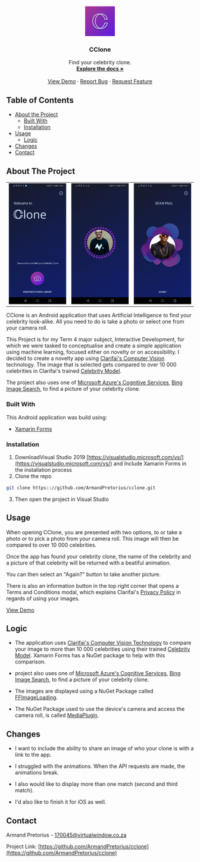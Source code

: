 <!--Nudge README.MD-->

<!-- PROJECT LOGO -->
<br />
<p align="center">
  <a href="https://github.com/ArmandPretorius/cclone">
    <img src="cclone/cclone.Android/Resources/mipmap-hdpi/icon.png" alt="Logo" height="80" radius="40"/>
  </a>

  <h3 align="center">CClone</h3>

  <p align="center">
    Find your celebrity clone.
    <br />
    <a href="https://github.com/ArmandPretorius/cclone"><strong>Explore the docs »</strong></a>
    <br />
    <br />
    <a href="https://github.com/ArmandPretorius/cclone">View Demo</a>
    ·
    <a href="https://github.com/ArmandPretorius/nudge/issues">Report Bug</a>
    ·
    <a href="https://github.com/ArmandPretorius/nudge/issues">Request Feature</a>
  </p>
</p>



<!-- TABLE OF CONTENTS -->
## Table of Contents

* [About the Project](#about-the-project)
  * [Built With](#built-with)
  * [Installation](#installation)
* [Usage](#usage)
  * [Logic](#logic)
* [Changes](#changes)
* [Contact](#contact)

<!-- ABOUT THE PROJECT -->
## About The Project
|  |  |  |
| --- | --- | --- |
| <img src="screenshots/home_screenshot.jpg" alt="About Project CClone" width="180"> | <img src="screenshots/search_screenshot.jpg" alt="About Project CClone" width="180"> | <img src="screenshots/result_screenshot.jpg" alt="About Project CClone" width="180"> |





CClone is an Android application that uses Artificial Intelligence to find your celebrity look-alike. All you need to do is take a photo or select one from your camera roll.

This Project is for my Term 4 major subject, Interactive Development, for which we were tasked to conceptualise and create a simple application using machine learning, focused either on novelty or on accessibility. I decided to create a novelty app using <a href="https://www.clarifai.com/technology">Clarifai's Computer Vision</a> technology. The image that is selected gets compared to over 10 000 celebrities in Clarifai's trained <a href="https://www.clarifai.com/models/celebrity-image-recognition-model-e466caa0619f444ab97497640cefc4dc">Celebrity Model</a>.

The project also uses one of <a href="https://azure.microsoft.com/en-us/services/cognitive-services/">Microsoft Azure's Cognitive Services</a>, <a href="https://azure.microsoft.com/en-us/services/cognitive-services/bing-image-search-api/">Bing Image Search</a>, to find a picture of your celebrity clone.

### Built With
This Android application was build using:
* [Xamarin Forms](https://dotnet.microsoft.com/apps/xamarin/xamarin-forms)


### Installation

1. DownloadVisual Studio 2019 [https://visualstudio.microsoft.com/vs/](https://visualstudio.microsoft.com/vs/) and Include Xamarin Forms in the installation process
2. Clone the repo
```sh
git clone https:://github.com/ArmandPretorius/cclone.git
```
3. Then open the project in Visual Studio

<!-- USAGE -->
## Usage

When opening CClone, you are presented with two options, to or take a photo or to pick a photo from your camera roll. This image will then be compared to over 10 000 celebrities.

Once the app has found your celebrity clone, the name of the celebrity and a picture of that celebrity will be returned with a beatiful animation.

You can then select an "Again?" button to take another picture.

There is also an information button in the top right corner that opens a Terms and Conditions modal, which explains Clarifai's <a href="https://www.clarifai.com/privacy">Privacy Policy</a> in regards of using your images.


[View Demo](https://youtu.be/1uwv4zY6aN4)
<!-- HOW DOES IT WORK -->
## Logic

* The application uses [Clarifai's Computer Vision Technology](https://www.clarifai.com/technology) to compare your image to more than 10 000 celebrities using their trained [Celebrity Model](https://www.clarifai.com/models/celebrity-image-recognition-model-e466caa0619f444ab97497640cefc4dc). Xamarin Forms has a NuGet package to help with this comparison.

*  project also uses one of [Microsoft Azure's Cognitive Services](https://azure.microsoft.com/en-us/services/cognitive-services/), [Bing Image Search](https://azure.microsoft.com/en-us/services/cognitive-services/bing-image-search-api/), to find a picture of your celebrity clone.


* The images are displayed using a NuGet Package called [FFImageLoading](https://github.com/luberda-molinet/FFImageLoading).

* The NuGet Package used to use the device's camera and access the camera roll, is called [MediaPlugin](https://github.com/jamesmontemagno/MediaPlugin).


<!-- Changes Made -->
## Changes

* I want to include the ability to share an image of who your clone is with a link to the app.

* I struggled with the animations. When the API requests are made, the animations break.

* I also would like to display more than one match (second and third match).

* I'd also like to finish it for iOS as well.


<!-- CONTACT -->
## Contact

Armand Pretorius - 170045@virtualwindow.co.za

Project Link: [https://github.com/ArmandPretorius/cclone](https://github.com/ArmandPretorius/cclone)







<!-- MARKDOWN LINKS & IMAGES -->
[product-screenshot]: cclone_screenshot.png
